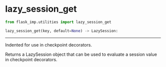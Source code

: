 # lazy_session_get

```python
from flask_imp.utilities import lazy_session_get
```

```python
lazy_session_get(key, default=None) -> LazySession:
```

---

Indented for use in checkpoint decorators.

Returns a LazySession object that can be used to evaluate a session
value in checkpoint decorators.
